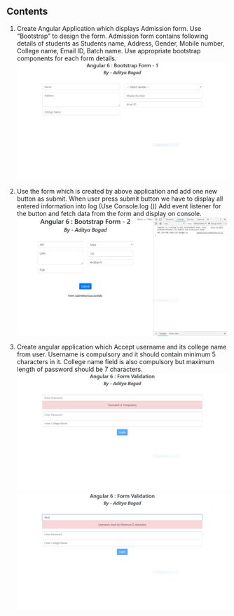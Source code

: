 ## Contents

1. Create Angular Application which displays Admission form. Use “Bootstrap” to design the form. Admission form contains following details of students as Students name, Address, Gender, Mobile number, College name, Email ID, Batch name. Use appropriate bootstrap components for each form details.
![BasicForm](./Form-One/BasicForm.JPG "BasicForm")

2. Use the form which is created by above application and add one new button as submit. When user press submit button we have to display all entered information into log (Use Console.log ()) Add event listener for the button and fetch data from the form and display on console.
![FieldValues](./Form-Two/FieldValues.JPG "FieldValues")

3. Create angular application which Accept username and its college name from user. Username is compulsory and it should contain minimum 5 characters in it. College name field is also compulsory but maximum length of password should be 7 characters.
![Valid1](./Form-Three/Valid1.JPG "Valid1")
![Valid2](./Form-Three/Valid2.JPG "Valid2")